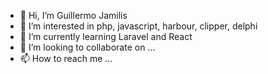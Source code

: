 - 👋 Hi, I’m Guillermo Jamilis
- 👀 I’m interested in php, javascript, harbour, clipper, delphi
- 🌱 I’m currently learning Laravel and React
- 💞️ I’m looking to collaborate on ...
- 📫 How to reach me ...

<!---
gjamilis/gjamilis is a ✨ special ✨ repository because its `README.md` (this file) appears on your GitHub profile.
You can click the Preview link to take a look at your changes.
--->
